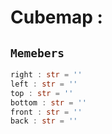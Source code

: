 
# Cubemap : 
## ```Memebers```    
```rust
right : str = ''  
left : str = ''  
top : str = ''  
bottom : str = ''  
front : str = ''  
back : str = ''  
```


